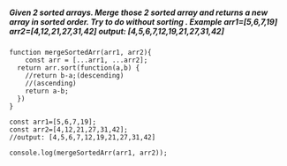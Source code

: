##### Given 2 sorted arrays. Merge those 2 sorted array and returns a new array in sorted order. Try to do without sorting . Example arr1=[5,6,7,19] arr2=[4,12,21,27,31,42] output: [4,5,6,7,12,19,21,27,31,42] 

```
function mergeSortedArr(arr1, arr2){
	const arr = [...arr1, ...arr2];
  return arr.sort(function(a,b) { 
  	//return b-a;(descending)
    //(ascending)
    return a-b;
  })
}

const arr1=[5,6,7,19];
const arr2=[4,12,21,27,31,42];
//output: [4,5,6,7,12,19,21,27,31,42]

console.log(mergeSortedArr(arr1, arr2));
```
